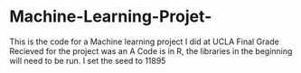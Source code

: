 # Machine-Learning-Projet-
This is the code for a Machine learning project I did at UCLA 
Final Grade Recieved for the project was an A
Code is in R, the libraries in the beginning will need to be run.
I set the seed to 11895
